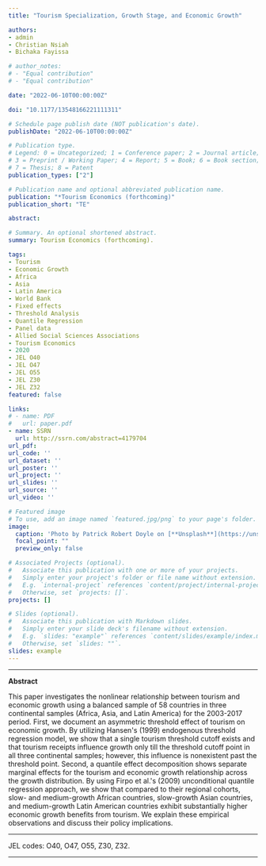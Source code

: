 ```yaml
---
title: "Tourism Specialization, Growth Stage, and Economic Growth"

authors:
- admin
- Christian Nsiah
- Bichaka Fayissa

# author_notes:
# - "Equal contribution"
# - "Equal contribution"

date: "2022-06-10T00:00:00Z"

doi: "10.1177/13548166221111311"

# Schedule page publish date (NOT publication's date).
publishDate: "2022-06-10T00:00:00Z"

# Publication type.
# Legend: 0 = Uncategorized; 1 = Conference paper; 2 = Journal article;
# 3 = Preprint / Working Paper; 4 = Report; 5 = Book; 6 = Book section;
# 7 = Thesis; 8 = Patent
publication_types: ["2"]

# Publication name and optional abbreviated publication name.
publication: "*Tourism Economics (forthcoming)"
publication_short: "TE"

abstract: 

# Summary. An optional shortened abstract.
summary: Tourism Economics (forthcoming).

tags:
- Tourism
- Economic Growth
- Africa
- Asia
- Latin America
- World Bank
- Fixed effects
- Threshold Analysis
- Quantile Regression
- Panel data
- Allied Social Sciences Associations
- Tourism Economics
- 2020
- JEL O40
- JEL O47
- JEL O55
- JEL Z30
- JEL Z32
featured: false

links:
# - name: PDF
#   url: paper.pdf
- name: SSRN
  url: http://ssrn.com/abstract=4179704
url_pdf: 
url_code: ''
url_dataset: ''
url_poster: ''
url_project: ''
url_slides: ''
url_source: ''
url_video: ''

# Featured image
# To use, add an image named `featured.jpg/png` to your page's folder. 
image:
  caption: 'Photo by Patrick Robert Doyle on [**Unsplash**](https://unsplash.com/photos/2POWJYKXM5Q)'
  focal_point: ""
  preview_only: false

# Associated Projects (optional).
#   Associate this publication with one or more of your projects.
#   Simply enter your project's folder or file name without extension.
#   E.g. `internal-project` references `content/project/internal-project/index.md`.
#   Otherwise, set `projects: []`.
projects: []

# Slides (optional).
#   Associate this publication with Markdown slides.
#   Simply enter your slide deck's filename without extension.
#   E.g. `slides: "example"` references `content/slides/example/index.md`.
#   Otherwise, set `slides: ""`.
slides: example
---
```





____



**Abstract**


This paper investigates the nonlinear relationship between tourism and economic growth using a balanced sample of 58 countries in three continental samples (Africa, Asia, and Latin America) for the 2003-2017 period. First, we document an asymmetric threshold effect of tourism on economic growth. By utilizing Hansen's (1999) endogenous threshold regression model, we show that a single tourism threshold cutoff exists and that tourism receipts influence growth only till the threshold cutoff point in all three continental samples; however, this influence is nonexistent past the threshold point. Second, a quantile effect decomposition shows separate marginal effects for the tourism and economic growth relationship across the growth distribution. By using Firpo et al.'s (2009) unconditional quantile regression approach, we show that compared to their regional cohorts, slow- and medium-growth African countries, slow-growth Asian countries, and medium-growth Latin American countries exhibit substantially higher economic growth benefits from tourism. We explain these empirical observations and discuss their policy implications.


____


JEL codes: O40, O47, O55, Z30, Z32.


____

